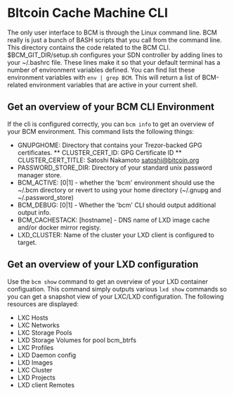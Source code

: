# BItcoin Cache Machine CLI

The only user interface to BCM is through the Linux command line. BCM really is just a bunch of BASH scripts that you call from the command line. This directory contains the code related to the BCM CLI. $BCM_GIT_DIR/setup.sh configures your SDN controller by adding lines to your ~/.bashrc file. These lines make it so that your default terminal has a number of environment variables defined.  You can find list these environment variables with `env | grep BCM`. This will return a list of BCM-related environment variables that are active in your current shell.  

## Get an overview of your BCM CLI Environment

If the cli is configured correctly, you can `bcm info` to get an overview of your BCM environment. This command lists the following things:

* GNUPGHOME:              Directory that contains your Trezor-backed GPG certificates.
** CLUSTER_CERT_ID:              GPG Certificate ID
** CLUSTER_CERT_TITLE:           Satoshi Nakamoto <satoshi@bitcoin.org>
* PASSWORD_STORE_DIR:         Directory of your standard unix password manager store.
* BCM_ACTIVE:                 [0|1] - whether the 'bcm' environment should use the ~/.bcm directory or
                                      revert to using your home directory (~/.gnupg and ~/.password_store)
* BCM_DEBUG:                  [0|1] - Whether the 'bcm' CLI should output additional output info.
* BCM_CACHESTACK:             [hostname] - DNS name of LXD image cache and/or docker mirror registy.
* LXD_CLUSTER:                Name of the cluster your LXD client is configured to target.

## Get an overview of your LXD configuration

Use the `bcm show` command to get an overview of your LXD container configuation. This command simply outputs various `lxd show` commands so you can get a snapshot view of your LXC/LXD configuration. The following resources are displayed:

* LXC Hosts
* LXC Networks
* LXC Storage Pools
* LXD Storage Volumes for pool bcm_btrfs
* LXC Profiles
* LXD Daemon config
* LXD Images
* LXC Cluster
* LXD Projects
* LXD client Remotes
